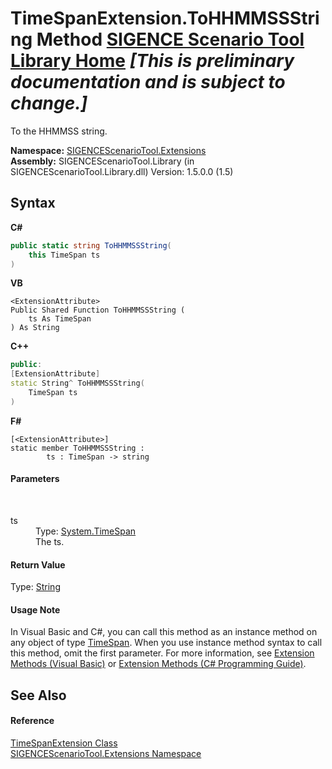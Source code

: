 # TimeSpanExtension.ToHHMMSSString Method <a href="https://github.com/ObiWanLansi/SIGENCE-Scenario-Tool">SIGENCE Scenario Tool Library Home</a> _**\[This is preliminary documentation and is subject to change.\]**_

To the HHMMSS string.

**Namespace:**&nbsp;<a href="f2af11f5-ae9d-3dcc-a4a9-ba07a037925f.md">SIGENCEScenarioTool.Extensions</a><br />**Assembly:**&nbsp;SIGENCEScenarioTool.Library (in SIGENCEScenarioTool.Library.dll) Version: 1.5.0.0 (1.5)

## Syntax

**C#**<br />
``` C#
public static string ToHHMMSSString(
	this TimeSpan ts
)
```

**VB**<br />
``` VB
<ExtensionAttribute>
Public Shared Function ToHHMMSSString ( 
	ts As TimeSpan
) As String
```

**C++**<br />
``` C++
public:
[ExtensionAttribute]
static String^ ToHHMMSSString(
	TimeSpan ts
)
```

**F#**<br />
``` F#
[<ExtensionAttribute>]
static member ToHHMMSSString : 
        ts : TimeSpan -> string 

```


#### Parameters
&nbsp;<dl><dt>ts</dt><dd>Type: <a href="http://msdn2.microsoft.com/en-us/library/269ew577" target="_blank">System.TimeSpan</a><br />The ts.</dd></dl>

#### Return Value
Type: <a href="http://msdn2.microsoft.com/en-us/library/s1wwdcbf" target="_blank">String</a><br />

#### Usage Note
In Visual Basic and C#, you can call this method as an instance method on any object of type <a href="http://msdn2.microsoft.com/en-us/library/269ew577" target="_blank">TimeSpan</a>. When you use instance method syntax to call this method, omit the first parameter. For more information, see <a href="http://msdn.microsoft.com/en-us/library/bb384936.aspx">Extension Methods (Visual Basic)</a> or <a href="http://msdn.microsoft.com/en-us/library/bb383977.aspx">Extension Methods (C# Programming Guide)</a>.

## See Also


#### Reference
<a href="dd1acf2e-050e-cc31-e694-d903834c539e.md">TimeSpanExtension Class</a><br /><a href="f2af11f5-ae9d-3dcc-a4a9-ba07a037925f.md">SIGENCEScenarioTool.Extensions Namespace</a><br />